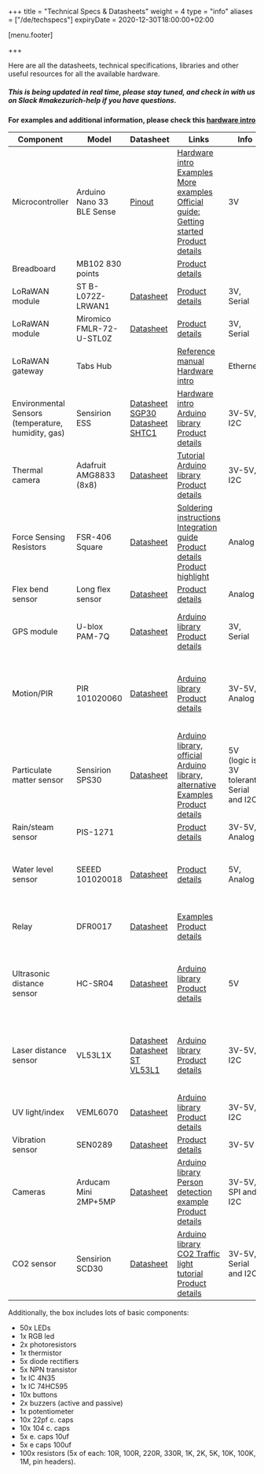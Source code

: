 +++
title = "Technical Specs & Datasheets"
weight = 4
type = "info"
aliases = ["/de/techspecs"]
expiryDate = 2020-12-30T18:00:00+02:00

[menu.footer]

+++

Here are all the datasheets, technical specifications, libraries and other useful resources for all the available hardware. 

##### _This is being updated in real time, please stay tuned, and check in with us on Slack #makezurich-help if you have questions._

**For examples and additional information, please check this [hardware intro](https://github.com/makezurich/makezurich-hardware-intro) <i class="fa fa-angle-double-right"></i>**

<!--more-->

<div class="tech-specs">

| **Component**                                         | **Model**                 | **Datasheet**                                                                                                                                                                                                                                                                          | **Links**                                                                                                                                                                                                                                                                                                                                                                                                                                          | **Info**                                  | **Challenge**                                                      |
|-------------------------------------------------------|---------------------------|----------------------------------------------------------------------------------------------------------------------------------------------------------------------------------------------------------------------------------------------------------------------------------------|----------------------------------------------------------------------------------------------------------------------------------------------------------------------------------------------------------------------------------------------------------------------------------------------------------------------------------------------------------------------------------------------------------------------------------------------------|-------------------------------------------|--------------------------------------------------------------------|
| Microcontroller                                       | Arduino Nano 33 BLE Sense | [Pinout](https://content.arduino.cc/assets/Pinout-NANOsense_latest.pdf)                                                                                                                                                                                                                | [Hardware intro](https://github.com/makezurich/makezurich-hardware-intro#arduino-nano-33-ble-sense)<br>[Examples](https://github.com/yene/Nano-33-BLE-Sense)<br>[More examples](https://github.com/DaleGia/Nano33BLESensor)<br>[Official guide: Getting started](https://www.arduino.cc/en/Guide/NANO33BLESense)<br>[Product details](https://store.arduino.cc/arduino-nano-33-ble-sense)                                                         | 3V                                        | All                                                                |
| Breadboard                                            | MB102 830 points          |                                                                                                                                                                                                                                                                                        | [Product details](https://www.aliexpress.com/item/32690555189.html)                                                                                                                                                                                                                                                                                                                                                                                |                                           | All                                                                |
| LoRaWAN module                                        | ST B-L072Z-LRWAN1         | [Datasheet](https://www.st.com/resource/en/data_brief/b-l072z-lrwan1.pdf)                                                                                                                                                                                                              | [Product details](https://www.st.com/en/evaluation-tools/b-l072z-lrwan1.html)                                                                                                                                                                                                                                                                                                                                                                      | 3V, Serial                                | All                                                                |
| LoRaWAN module                                        | Miromico FMLR-72-U-STL0Z  | [Datasheet](https://miromico.ch/portfolio/fmlr_stm/fmlr-72-x-stl0z/)                                                                                                                                                                                                                   | [Product details](https://miromico.ch/portfolio/fmlr_stm/)                                                                                                                                                                                                                                                                                                                                                                                         | 3V, Serial                                | All                                                                |
| LoRaWAN gateway                                       | Tabs Hub                  |                                                                                                                                                                                                                                                                                        | [Reference manual](https://miromico.ch/wp-content/uploads/2019/11/Tabs_Hub_miro.pdf)<br>[Hardware intro](https://github.com/makezurich/makezurich-hardware-intro#lorawan-gateway)                                                                                                                                                                                                                                                                 | Ethernet                                  | All                                                                |
| Environmental Sensors<br>(temperature, humidity, gas) | Sensirion ESS             | [Datasheet SGP30](https://media.digikey.com/pdf/Data%20Sheets/Sensirion%20PDFs/SGP30%20Datasheet.pdf)<br>[Datasheet SHTC1](https://www.sensirion.com/fileadmin/user_upload/customers/sensirion/Dokumente/2_Humidity_Sensors/Datasheets/Sensirion_Humidity_Sensors_SHTC1_Datasheet.pdf) | [Hardware intro](https://github.com/makezurich/makezurich-hardware-intro#measuring-tvoc-and-co2-with-the-sensirion-ess-c3-shield)<br>[Arduino library](https://github.com/Sensirion/arduino-ess)<br>[Product details](https://developer.sensirion.com/platforms/environmental-sensor-shield/)                                                                                                                                                     | 3V-5V, I2C                                | All                                                                |
| Thermal camera                                        | Adafruit AMG8833 (8x8)    | [Datasheet](https://cdn.sparkfun.com/assets/4/1/c/0/1/Grid-EYE_Datasheet.pdf)                                                                                                                                                                                                          | [Tutorial](https://learn.adafruit.com/adafruit-amg8833-8x8-thermal-camera-sensor)<br>[Arduino library](https://github.com/adafruit/Adafruit_AMG88xx)<br>[Product details](https://www.adafruit.com/product/3538)                                                                                                                                                                                                                                   | 3V-5V, I2C                                | Awesome Green Spaces                                               |
| Force Sensing Resistors                               | FSR-406 Square            | [Datasheet](https://cdn2.hubspot.net/hubfs/3899023/Interlinkelectronics%20November2017/Docs/Datasheet_FSR.pdf)                                                                                                                                                                         | [Soldering instructions](https://media.digikey.com/pdf/Data%20Sheets/Interlink%20Electronics.PDF/FSR400_Soldering_Instr.pdf)<br>[Integration guide](https://cdn2.hubspot.net/hubfs/3899023/Interlinkelectronics%20November2017/Docs/FSR400Series_IG.zip)<br>[Product details](https://www.interlinkelectronics.com/fsr-400)<br>[Product highlight](https://www.digikey.com/en/product-highlight/i/interlink/fsr-406-square-force-sensing-resistor) | Analog                                    | Move and Chill                                                     |
| Flex bend sensor                                      | Long flex sensor          | [Datasheet](https://www.mouser.ch/datasheet/2/737/SpectraFlex-932778.pdf)                                                                                                                                                                                                              | [Product details](https://www.adafruit.com/product/182)                                                                                                                                                                                                                                                                                                                                                                                            | Analog                                    | Move and Chill                                                     |
| GPS module                                            | U-blox PAM-7Q             | [Datasheet](https://www.u-blox.com/sites/default/files/PAM-7Q_DataSheet_%28UBX-13002455%29.pdf)                                                                                                                                                                                        | [Arduino library](https://github.com/mikalhart/TinyGPSPlus)<br>[Product details](https://www.u-blox.com/en/product/pam-7q-module)                                                                                                                                                                                                                                                                                                                  | 3V, Serial                                | Move and Chill<br>Breathe!<br>Open challenge                       |
| Motion/PIR                                            | PIR 101020060             | [Datasheet](https://media.digikey.com/pdf/Data%20Sheets/Seeed%20Technology/101020060_Web.pdf)                                                                                                                                                                                          | [Arduino library](https://github.com/Seeed-Studio/PIR_Motion_Sensor)<br>[Product details](https://www.seeedstudio.com/PIR-Motion-Sensor-Large-Lens-version.html)                                                                                                                                                                                                                                                                                   | 3V-5V, Analog                             | Bicycle Parking<br>Awesome Green Spaces<br>Open challenge          |
| Particulate matter sensor                             | Sensirion SPS30           | [Datasheet](https://www.sensirion.com/fileadmin/user_upload/customers/sensirion/Dokumente/9.6_Particulate_Matter/Datasheets/Sensirion_PM_Sensors_SPS30_Datasheet.pdf)                                                                                                                  | [Arduino library, official](https://github.com/Sensirion/embedded-sps)<br>[Arduino library, alternative](https://github.com/paulvha/sps30)<br>[Examples](https://create.arduino.cc/projecthub/guntassingh2005/sps30-with-nano-33-ble-sense-46ec49)<br>[Product details](https://www.sensirion.com/en/environmental-sensors/particulate-matter-sensors-pm25/)                                                                                       | 5V (logic is 3V tolerant), Serial and I2C | Breathe!                                                           |
| Rain/steam sensor                                     | PIS-1271                  |                                                                                                                                                                                                                                                                                        | [Product details](https://media.digikey.com/pdf/Data%20Sheets/Pi%20Supply%20PDFs/Octopus_Rain_Steam_Sensor_Web.pdf)                                                                                                                                                                                                                                                                                                                                | 3V-5V, Analog                             | Granny Alert                                                       |
| Water level sensor                                    | SEEED 101020018           | [Datasheet](https://media.digikey.com/pdf/Data%20Sheets/Seeed%20Technology/101020018_Web.pdf)                                                                                                                                                                                          | [Product details](https://www.seeedstudio.com/Grove-Water-Sensor.html)                                                                                                                                                                                                                                                                                                                                                                             | 5V, Analog                                | Granny Alert<br>Transformer Station Tub<br>Open challenge          |
| Relay                                                 | DFR0017                   | [Datasheet](http://image.dfrobot.com/image/data/DFR0017/DFR-0017-Relay%20JQC-3FF.pdf)                                                                                                                                                                                                  | [Examples](https://media.digikey.com/pdf/Data%20Sheets/DFRobot%20PDFs/DFR0017_Web.pdf)<br>[Product details](https://www.dfrobot.com/product-64.html)                                                                                                                                                                                                                                                                                               |                                           | Transformer Station Tub<br>Open challenge                          |
| Ultrasonic distance sensor                            | HC-SR04                   | [Datasheet](https://cdn.sparkfun.com/datasheets/Sensors/Proximity/HCSR04.pdf)                                                                                                                                                                                                          | [Arduino library](https://github.com/sparkfun/HC-SR04_UltrasonicSensor)<br>[Product details](https://www.sparkfun.com/products/15569)                                                                                                                                                                                                                                                                                                              | 5V                                        | Bicycle Parking<br>Awesome Green Spaces<br>Transformer Station Tub |
| Laser distance sensor                                 | VL53L1X                   | [Datasheet](https://media.digikey.com/pdf/Data%20Sheets/Pimoroni%20PDFs/PIM373_Web.pdf)<br>[Datasheet ST VL53L1](https://www.st.com/resource/en/datasheet/vl53l1.pdf)                                                                                                                  | [Arduino library](https://github.com/pololu/vl53l1x-arduino)<br>[Product details](https://shop.pimoroni.com/products/vl53l1x-breakout)                                                                                                                                                                                                                                                                                                             | 3V-5V, I2C                                | Bicycle Parking<br>Awesome Green Spaces<br>Transformer Station Tub |
| UV light/index                                        | VEML6070                  | [Datasheet](https://cdn-learn.adafruit.com/assets/assets/000/032/482/original/veml6070.pdf)                                                                                                                                                                                            | [Arduino library](https://github.com/adafruit/Adafruit_VEML6070)<br>[Product details](https://www.adafruit.com/product/2899)                                                                                                                                                                                                                                                                                                                       | 3V-5V, I2C                                | Awesome Green Spaces                                               |
| Vibration sensor                                      | SEN0289                   | [Datasheet](https://media.digikey.com/pdf/Data%20Sheets/DFRobot%20PDFs/SEN0289_Web.pdf)                                                                                                                                                                                                | [Product details](https://www.dfrobot.com/product-1796.html)                                                                                                                                                                                                                                                                                                                                                                                       | 3V-5V                                     | Open challenge                                                     |
| Cameras                                               | Arducam Mini 2MP+5MP      | [Datasheet](https://www.uctronics.com/download/cam_module/OV2640DS.pdf)                                                                                                                                                                                                                | [Arduino library](https://github.com/ArduCAM/Arduino)<br>[Person detection example](https://create.arduino.cc/projecthub/little_lookout/person-detection-with-tensorflow-and-arduino-47ae01)<br>[Product details](https://www.arducam.com/product/arducam-2mp-spi-camera-b0067-arduino/)                                                                                                                                                           | 3V-5V, SPI and I2C                        | Shared materials                                                   |
| CO2 sensor                                            | Sensirion SCD30           | [Datasheet](https://www.sensirion.com/fileadmin/user_upload/customers/sensirion/Dokumente/9.5_CO2/Sensirion_CO2_Sensors_SCD30_Datasheet.pdf)                                                                                                                                           | [Arduino library](https://github.com/Sensirion/embedded-scd/)<br>[CO2 Traffic light tutorial](https://www.umwelt-campus.de/forschung/projekte/iot-werkstatt/ideen-zur-corona-krise-1)<br>[Product details](https://www.sensirion.com/en/environmental-sensors/carbon-dioxide-sensors/carbon-dioxide-sensors-co2/)                                                                                                                                  | 3V-5V, Serial and I2C                     | Shared materials                                                   |

</div>

Additionally, the box includes lots of basic components:

- 50x LEDs
- 1x RGB led
- 2x photoresistors
- 1x thermistor
- 5x diode rectifiers
- 5x NPN transistor
- 1x IC 4N35
- 1x IC 74HC595
- 10x buttons
- 2x buzzers (active and passive)
- 1x potentiometer
- 10x 22pf c. caps
- 10x 104 c. caps
- 5x e. caps 10uf
- 5x e caps 100uf
- 100x resistors (5x of each: 10R, 100R, 220R, 330R, 1K, 2K, 5K, 10K, 100K, 1M, pin headers).
